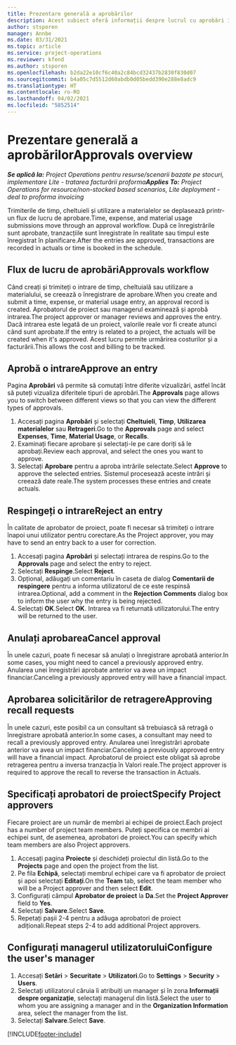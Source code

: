 ```yaml
---
title: Prezentare generală a aprobărilor
description: Acest subiect oferă informații despre lucrul cu aprobări în Project Operations.
author: stsporen
manager: Annbe
ms.date: 03/31/2021
ms.topic: article
ms.service: project-operations
ms.reviewer: kfend
ms.author: stsporen
ms.openlocfilehash: b2da22e10cf6c40a2c84bcd32437b2830f830d07
ms.sourcegitcommit: b4a05c7d5512d60abdb0d05bedd390e288e8adc9
ms.translationtype: HT
ms.contentlocale: ro-RO
ms.lasthandoff: 04/02/2021
ms.locfileid: "5852514"
---
```

# <a name="approvals-overview"></a><span data-ttu-id="30b12-103">Prezentare generală a aprobărilor</span><span class="sxs-lookup"><span data-stu-id="30b12-103">Approvals overview</span></span>

<span data-ttu-id="30b12-104">_**Se aplică la:** Project Operations pentru resurse/scenarii bazate pe stocuri, implementare Lite - tratarea facturării proforma_</span><span class="sxs-lookup"><span data-stu-id="30b12-104">_**Applies To:** Project Operations for resource/non-stocked based scenarios, Lite deployment - deal to proforma invoicing_</span></span>

<span data-ttu-id="30b12-105">Trimiterile de timp, cheltuieli și utilizare a materialelor se deplasează printr-un flux de lucru de aprobare.</span><span class="sxs-lookup"><span data-stu-id="30b12-105">Time, expense, and material usage submissions move through an approval workflow.</span></span> <span data-ttu-id="30b12-106">După ce înregistrările sunt aprobate, tranzacțiile sunt înregistrate în realitate sau timpul este înregistrat în planificare.</span><span class="sxs-lookup"><span data-stu-id="30b12-106">After the entries are approved, transactions are recorded in actuals or time is booked in the schedule.</span></span>

## <a name="approvals-workflow"></a><span data-ttu-id="30b12-107">Flux de lucru de aprobări</span><span class="sxs-lookup"><span data-stu-id="30b12-107">Approvals workflow</span></span>
<span data-ttu-id="30b12-108">Când creați și trimiteți o intrare de timp, cheltuială sau utilizare a materialului, se creează o înregistrare de aprobare.</span><span class="sxs-lookup"><span data-stu-id="30b12-108">When you create and submit a time, expense, or material usage entry, an approval record is created.</span></span> <span data-ttu-id="30b12-109">Aprobatorul de proiect sau managerul examinează și aprobă intrarea.</span><span class="sxs-lookup"><span data-stu-id="30b12-109">The project approver or manager reviews and approves the entry.</span></span> <span data-ttu-id="30b12-110">Dacă intrarea este legată de un proiect, valorile reale vor fi create atunci când sunt aprobate.</span><span class="sxs-lookup"><span data-stu-id="30b12-110">If the entry is related to a project, the actuals will be created when it's approved.</span></span> <span data-ttu-id="30b12-111">Acest lucru permite urmărirea costurilor și a facturării.</span><span class="sxs-lookup"><span data-stu-id="30b12-111">This allows the cost and billing to be tracked.</span></span>

## <a name="approve-an-entry"></a><span data-ttu-id="30b12-112">Aprobă o intrare</span><span class="sxs-lookup"><span data-stu-id="30b12-112">Approve an entry</span></span>
<span data-ttu-id="30b12-113">Pagina **Aprobări** vă permite să comutați între diferite vizualizări, astfel încât să puteți vizualiza diferitele tipuri de aprobări.</span><span class="sxs-lookup"><span data-stu-id="30b12-113">The **Approvals** page allows you to switch between different views so that you can view the different types of approvals.</span></span>
  
1. <span data-ttu-id="30b12-114">Accesați pagina **Aprobări** și selectați **Cheltuieli**, **Timp**, **Utilizarea materialelor** sau **Retrageri**.</span><span class="sxs-lookup"><span data-stu-id="30b12-114">Go to the **Approvals** page and select **Expenses**, **Time**, **Material Usage**, or **Recalls**.</span></span>
2. <span data-ttu-id="30b12-115">Examinați fiecare aprobare și selectați-le pe care doriți să le aprobați.</span><span class="sxs-lookup"><span data-stu-id="30b12-115">Review each approval, and select the ones you want to approve.</span></span>
3. <span data-ttu-id="30b12-116">Selectați **Aprobare** pentru a aproba intrările selectate.</span><span class="sxs-lookup"><span data-stu-id="30b12-116">Select **Approve** to approve the selected entries.</span></span>
<span data-ttu-id="30b12-117">Sistemul procesează aceste intrări și creează date reale.</span><span class="sxs-lookup"><span data-stu-id="30b12-117">The system processes these entries and create actuals.</span></span>

## <a name="reject-an-entry"></a><span data-ttu-id="30b12-118">Respingeți o intrare</span><span class="sxs-lookup"><span data-stu-id="30b12-118">Reject an entry</span></span>
<span data-ttu-id="30b12-119">În calitate de aprobator de proiect, poate fi necesar să trimiteți o intrare înapoi unui utilizator pentru corectare.</span><span class="sxs-lookup"><span data-stu-id="30b12-119">As the Project approver, you may have to send an entry back to a user for correction.</span></span>
  
1. <span data-ttu-id="30b12-120">Accesați pagina **Aprobări** și selectați intrarea de respins.</span><span class="sxs-lookup"><span data-stu-id="30b12-120">Go to the **Approvals** page and select the entry to reject.</span></span> 
2. <span data-ttu-id="30b12-121">Selectați **Respinge**.</span><span class="sxs-lookup"><span data-stu-id="30b12-121">Select **Reject**.</span></span>
3. <span data-ttu-id="30b12-122">Opțional, adăugați un comentariu în caseta de dialog **Comentarii de respingere** pentru a informa utilizatorul de ce este respinsă intrarea.</span><span class="sxs-lookup"><span data-stu-id="30b12-122">Optional, add a comment in the **Rejection Comments** dialog box to inform the user why the entry is being rejected.</span></span>
4. <span data-ttu-id="30b12-123">Selectați **OK**.</span><span class="sxs-lookup"><span data-stu-id="30b12-123">Select **OK**.</span></span> <span data-ttu-id="30b12-124">Intrarea va fi returnată utilizatorului.</span><span class="sxs-lookup"><span data-stu-id="30b12-124">The entry will be returned to the user.</span></span>
  
## <a name="cancel-approval"></a><span data-ttu-id="30b12-125">Anulați aprobarea</span><span class="sxs-lookup"><span data-stu-id="30b12-125">Cancel approval</span></span>
<span data-ttu-id="30b12-126">În unele cazuri, poate fi necesar să anulați o înregistrare aprobată anterior.</span><span class="sxs-lookup"><span data-stu-id="30b12-126">In some cases, you might need to cancel a previously approved entry.</span></span> <span data-ttu-id="30b12-127">Anularea unei înregistrări aprobate anterior va avea un impact financiar.</span><span class="sxs-lookup"><span data-stu-id="30b12-127">Canceling a previously approved entry will have a financial impact.</span></span> 

## <a name="approving-recall-requests"></a><span data-ttu-id="30b12-128">Aprobarea solicitărilor de retragere</span><span class="sxs-lookup"><span data-stu-id="30b12-128">Approving recall requests</span></span>
<span data-ttu-id="30b12-129">În unele cazuri, este posibil ca un consultant să trebuiască să retragă o înregistrare aprobată anterior.</span><span class="sxs-lookup"><span data-stu-id="30b12-129">In some cases, a consultant may need to recall a previously approved entry.</span></span> <span data-ttu-id="30b12-130">Anularea unei înregistrări aprobate anterior va avea un impact financiar.</span><span class="sxs-lookup"><span data-stu-id="30b12-130">Canceling a previously approved entry will have a financial impact.</span></span> <span data-ttu-id="30b12-131">Aprobatorul de proiect este obligat să aprobe retragerea pentru a inversa tranzacția în Valori reale.</span><span class="sxs-lookup"><span data-stu-id="30b12-131">The project approver is required to approve the recall to reverse the transaction in Actuals.</span></span>

## <a name="specify-project-approvers"></a><span data-ttu-id="30b12-132">Specificați aprobatori de proiect</span><span class="sxs-lookup"><span data-stu-id="30b12-132">Specify Project approvers</span></span>
<span data-ttu-id="30b12-133">Fiecare proiect are un număr de membri ai echipei de proiect.</span><span class="sxs-lookup"><span data-stu-id="30b12-133">Each project has a number of project team members.</span></span> <span data-ttu-id="30b12-134">Puteți specifica ce membri ai echipei sunt, de asemenea, aprobatori de proiect.</span><span class="sxs-lookup"><span data-stu-id="30b12-134">You can specify which team members are also Project approvers.</span></span>

1. <span data-ttu-id="30b12-135">Accesați pagina **Proiecte** și deschideți proiectul din listă.</span><span class="sxs-lookup"><span data-stu-id="30b12-135">Go to the **Projects** page and open the project from the list.</span></span>
2. <span data-ttu-id="30b12-136">Pe fila **Echipă**, selectați membrul echipei care va fi aprobator de proiect și apoi selectați **Editați**.</span><span class="sxs-lookup"><span data-stu-id="30b12-136">On the **Team** tab, select the team member who will be a Project approver and then select **Edit**.</span></span>
3. <span data-ttu-id="30b12-137">Configurați câmpul **Aprobator de proiect** la **Da**.</span><span class="sxs-lookup"><span data-stu-id="30b12-137">Set the **Project Approver** field to **Yes**.</span></span>
4. <span data-ttu-id="30b12-138">Selectați **Salvare**.</span><span class="sxs-lookup"><span data-stu-id="30b12-138">Select **Save**.</span></span>
5. <span data-ttu-id="30b12-139">Repetați pașii 2-4 pentru a adăuga aprobatori de proiect adiționali.</span><span class="sxs-lookup"><span data-stu-id="30b12-139">Repeat steps 2-4 to add additional Project approvers.</span></span>

## <a name="configure-the-users-manager"></a><span data-ttu-id="30b12-140">Configurați managerul utilizatorului</span><span class="sxs-lookup"><span data-stu-id="30b12-140">Configure the user's manager</span></span>

1. <span data-ttu-id="30b12-141">Accesați **Setări** > **Securitate** > **Utilizatori**.</span><span class="sxs-lookup"><span data-stu-id="30b12-141">Go to **Settings** > **Security** > **Users**.</span></span>
2. <span data-ttu-id="30b12-142">Selectați utilizatorul căruia îi atribuiți un manager și în zona **Informații despre organizație**, selectați managerul din listă.</span><span class="sxs-lookup"><span data-stu-id="30b12-142">Select the user to whom you are assigning a manager and in the **Organization Information** area, select the manager from the list.</span></span> 
3. <span data-ttu-id="30b12-143">Selectați **Salvare**.</span><span class="sxs-lookup"><span data-stu-id="30b12-143">Select **Save**.</span></span>




[!INCLUDE[footer-include](../includes/footer-banner.md)]
